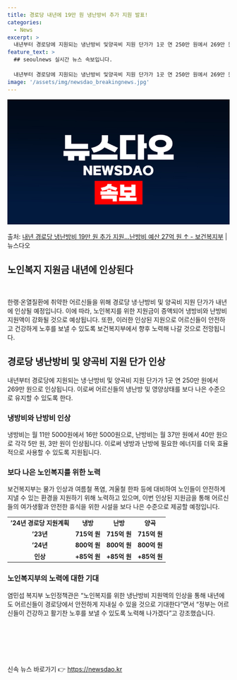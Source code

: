 ```yaml
---
title: 경로당 내년에 19만 원 냉난방비 추가 지원 발표!
categories:
  - News
excerpt: >
  내년부터 경로당에 지원되는 냉난방비 및양곡비 지원 단가가 1곳 연 250만 원에서 269만 원으로 인상된다.…
feature_text: >
  ## seoulnews 실시간 뉴스 속보입니다.

  내년부터 경로당에 지원되는 냉난방비 및양곡비 지원 단가가 1곳 연 250만 원에서 269만 원으로 인상된다.…
image: '/assets/img/newsdao_breakingnews.jpg'
---
```


![뉴스다오 속보](/assets/img/newsdao_breakingnews.jpg)

<p>출처: <a href="https://newsdao.kr/2868" rel="dofollow">내년 경로당 냉난방비 19만 원 추가 지원…난방비 예산 27억 원 ↑ - 보건복지부</a> | 뉴스다오</p>

<h2 data-ke-size="size26">노인복지 지원금 내년에 인상된다</h2>
<p data-ke-size="size16">&nbsp;</p>
한랭·온열질환에 취약한 어르신들을 위해 경로당 냉·난방비 및 양곡비 지원 단가가 내년에 인상될 예정입니다. 이에 따라, 노인복지를 위한 지원금이 증액되어 냉방비와 난방비 지원액이 강화될 것으로 예상됩니다. 또한, 이러한 인상된 지원으로 어르신들이 안전하고 건강하게 노후를 보낼 수 있도록 보건복지부에서 향후 노력해 나갈 것으로 전망됩니다.</p>

<h2 data-ke-size="size24">경로당 냉난방비 및 양곡비 지원 단가 인상</h2>
<p data-ke-size="size16">내년부터 경로당에 지원되는 냉·난방비 및 양곡비 지원 단가가 1곳 연 250만 원에서 269만 원으로 인상됩니다. 이로써 어르신들의 냉난방 및 영양상태를 보다 나은 수준으로 유지할 수 있도록 한다.</p>

<h3 data-ke-size="size22">냉방비와 난방비 인상</h3>
<p data-ke-size="size16">냉방비는 월 11만 5000원에서 16만 5000원으로, 난방비는 월 37만 원에서 40만 원으로 각각 5만 원, 3만 원이 인상됩니다. 이로써 냉방과 난방에 필요한 에너지를 더욱 효율적으로 사용할 수 있도록 지원됩니다.</p>

<h3 data-ke-size="size22">보다 나은 노인복지를 위한 노력</h3>
<p data-ke-size="size16">보건복지부는 물가 인상과 여름철 폭염, 겨울철 한파 등에 대비하여 노인들이 안전하게 지낼 수 있는 환경을 지원하기 위해 노력하고 있으며, 이번 인상된 지원금을 통해 어르신들의 여가생활과 안전한 휴식을 위한 시설을 보다 나은 수준으로 제공할 예정입니다.</p>

<table>
	<tr>
		<td style="text-align: center; height: 17px;"><b>’24년 경로당 지원계획</b></td>
		<td style="text-align: center; height: 17px;"><b>냉방</b></td>
		<td style="text-align: center; height: 17px;"><b>난방</b></td>
		<td style="text-align: center; height: 17px;"><b>양곡</b></td>
	</tr>
	<tr>
		<td style="text-align: center; height: 17px;"><b>’23년</b></td>
		<td style="text-align: center; height: 17px;"><b>715억 원</b></td>
		<td style="text-align: center; height: 17px;"><b>715억 원</b></td>
		<td style="text-align: center; height: 17px;"><b>715억 원</b></td>
	</tr>
	<tr>
		<td style="text-align: center; height: 17px;"><b>’24년</b></td>
		<td style="text-align: center; height: 17px;"><b>800억 원</b></td>
		<td style="text-align: center; height: 17px;"><b>800억 원</b></td>
		<td style="text-align: center; height: 17px;"><b>800억 원</b></td>
	</tr>
	<tr>
		<td style="text-align: center; height: 17px;"><b>인상</b></td>
		<td style="text-align: center; height: 17px;"><b>+85억 원</b></td>
		<td style="text-align: center; height: 17px;"><b>+85억 원</b></td>
		<td style="text-align: center; height: 17px;"><b>+85억 원</b></td>
	</tr>
</table>

<h3 data-ke-size="size22">노인복지부의 노력에 대한 기대</h3>
<p data-ke-size="size16">염민섭 복지부 노인정책관은 “노인복지를 위한 냉난방비 지원액의 인상을 통해 내년에도 어르신들이 경로당에서 안전하게 지내실 수 있을 것으로 기대한다”면서 “정부는 어르신들이 건강하고 활기찬 노후를 보낼 수 있도록 노력해 나가겠다”고 강조했습니다.</p>

<p data-ke-size="size16">&nbsp;</p>
<p data-ke-size="size16">&nbsp;</p>
<p data-ke-size="size16">&nbsp;</p> 

신속 뉴스 바로가기 👉 <a href="https://newsdao.kr" rel="dofollow">https://newsdao.kr</a>


